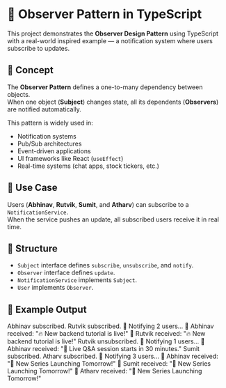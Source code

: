 # 👀 Observer Pattern in TypeScript

This project demonstrates the **Observer Design Pattern** using TypeScript with a real-world inspired example — a notification system where users subscribe to updates.

## 📌 Concept

The **Observer Pattern** defines a one-to-many dependency between objects.  
When one object (**Subject**) changes state, all its dependents (**Observers**) are notified automatically.

This pattern is widely used in:

- Notification systems
- Pub/Sub architectures
- Event-driven applications
- UI frameworks like React (`useEffect`)
- Real-time systems (chat apps, stock tickers, etc.)

## 🚀 Use Case

Users (**Abhinav**, **Rutvik**, **Sumit**, and **Atharv**) can subscribe to a `NotificationService`.  
When the service pushes an update, all subscribed users receive it in real time.

## 🧱 Structure

- `Subject` interface defines `subscribe`, `unsubscribe`, and `notify`.
- `Observer` interface defines `update`.
- `NotificationService` implements `Subject`.
- `User` implements `Observer`.

## 📄 Example Output

Abhinav subscribed.
Rutvik subscribed.
📢 Notifying 2 users...
🔔 Abhinav received: "🔥 New backend tutorial is live!"
🔔 Rutvik received: "🔥 New backend tutorial is live!"
Rutvik unsubscribed.
📢 Notifying 1 users...
🔔 Abhinav received: "📣 Live Q&A session starts in 30 minutes."
Sumit subscribed.
Atharv subscribed.
📢 Notifying 3 users...
🔔 Abhinav received: "🚀  New Series Launching Tomorrow!"
🔔 Sumit received: "🚀  New Series Launching Tomorrow!"
🔔 Atharv received: "🚀  New Series Launching Tomorrow!"